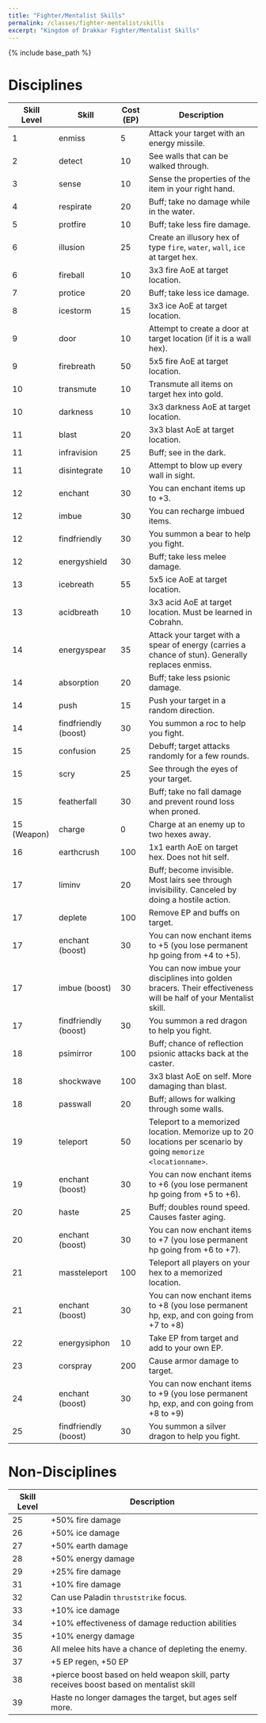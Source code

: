 ```yaml
---
title: "Fighter/Mentalist Skills"
permalink: /classes/fighter-mentalist/skills
excerpt: "Kingdom of Drakkar Fighter/Mentalist Skills"
---
```


{% include base_path %}

# Disciplines

Skill Level | Skill | Cost (EP) | Description
----------- | ----- | --------- | -----------
1           | enmiss        | 5   | Attack your target with an energy missile.
2           | detect        | 10  | See walls that can be walked through.
3           | sense         | 10  | Sense the properties of the item in your right hand.
4           | respirate     | 20  | Buff; take no damage while in the water.
5           | protfire      | 10  | Buff; take less fire damage.
6           | illusion      | 25  | Create an illusory hex of type `fire`, `water`, `wall`, `ice` at target hex.
6           | fireball      | 10  | 3x3 fire AoE at target location.
7           | protice       | 20  | Buff; take less ice damage.
8           | icestorm      | 15  | 3x3 ice AoE at target location.
9           | door          | 10  | Attempt to create a door at target location (if it is a wall hex).
9           | firebreath    | 50  | 5x5 fire AoE at target location.
10          | transmute     | 10  | Transmute all items on target hex into gold.
10          | darkness      | 10  | 3x3 darkness AoE at target location.
11          | blast         | 20  | 3x3 blast AoE at target location.
11          | infravision   | 25  | Buff; see in the dark.
11          | disintegrate  | 10  | Attempt to blow up every wall in sight.
12          | enchant       | 30  | You can enchant items up to +3.
12          | imbue         | 30  | You can recharge imbued items.
12          | findfriendly  | 30  | You summon a bear to help you fight.
12          | energyshield  | 30  | Buff; take less melee damage.
13          | icebreath     | 55  | 5x5 ice AoE at target location.
13          | acidbreath    | 10  | 3x3 acid AoE at target location. Must be learned in Cobrahn.
14          | energyspear   | 35  | Attack your target with a spear of energy (carries a chance of stun). Generally replaces enmiss.
14          | absorption    | 20  | Buff; take less psionic damage.
14          | push          | 15  | Push your target in a random direction.
14          | findfriendly (boost) | 30 | You summon a roc to help you fight.
15          | confusion     | 25  | Debuff; target attacks randomly for a few rounds.
15          | scry          | 25  | See through the eyes of your target.
15          | featherfall   | 30  | Buff; take no fall damage and prevent round loss when proned.
15 (Weapon) | charge        | 0   | Charge at an enemy up to two hexes away.
16          | earthcrush    | 100 | 1x1 earth AoE on target hex. Does not hit self.
17          | liminv        | 20  | Buff; become invisible. Most lairs see through invisibility. Canceled by doing a hostile action.
17          | deplete       | 100 | Remove EP and buffs on target.
17          | enchant (boost) | 30 | You can now enchant items to +5 (you lose permanent hp going from +4 to +5).
17          | imbue (boost)   | 30 | You can now imbue your disciplines into golden bracers. Their effectiveness will be half of your Mentalist skill.
17          | findfriendly (boost) | 30 | You summon a red dragon to help you fight.
18          | psimirror     | 100  | Buff; chance of reflection psionic attacks back at the caster.
18          | shockwave     | 100  | 3x3 blast AoE on self. More damaging than blast.
18          | passwall      | 20   | Buff; allows for walking through some walls.
19          | teleport      | 50   | Teleport to a memorized location. Memorize up to 20 locations per scenario by going `memorize <locationname>`.
19          | enchant (boost) | 30 | You can now enchant items to +6 (you lose permanent hp going from +5 to +6).
20          | haste         | 25   | Buff; doubles round speed. Causes faster aging.
20          | enchant (boost) | 30 | You can now enchant items to +7 (you lose permanent hp going from +6 to +7).
21          | massteleport  | 100  | Teleport all players on your hex to a memorized location.
21          | enchant (boost) | 30 | You can now enchant items to +8 (you lose permanent hp, exp, and con going from +7 to +8)
22          | energysiphon  | 10   | Take EP from target and add to your own EP.
23          | corspray      | 200  | Cause armor damage to target.
24          | enchant (boost) | 30 | You can now enchant items to +9 (you lose permanent hp, exp, and con going from +8 to +9)
25          | findfriendly (boost) | 30 | You summon a silver dragon to help you fight.

# Non-Disciplines

Skill Level | Description
----------- | -----------
25          | +50% fire damage
26          | +50% ice damage
27          | +50% earth damage
28          | +50% energy damage
29          | +25% fire damage
31          | +10% fire damage
32          | Can use Paladin `thruststrike` focus.
33          | +10% ice damage
34          | +10% effectiveness of damage reduction abilities
35          | +10% energy damage
36          | All melee hits have a chance of depleting the enemy.
37          | +5 EP regen, +50 EP
38          | +pierce boost based on held weapon skill, party receives boost based on mentalist skill
39          | Haste no longer damages the target, but ages self more.
